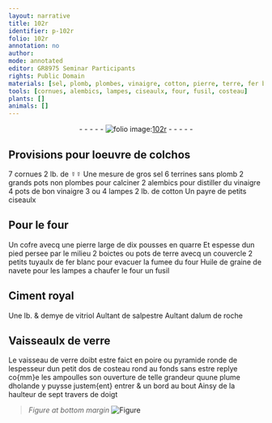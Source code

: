 ```yaml
---
layout: narrative
title: 102r
identifier: p-102r
folio: 102r
annotation: no
author:
mode: annotated
editor: GR8975 Seminar Participants
rights: Public Domain
materials: [sel, plomb, plombes, vinaigre, cotton, pierre, terre, fer blanc, Huile de graine de navete, Ciment royal, vitriol, salpestre, alum de roche, verre, plume dholande]
tools: [cornues, alembics, lampes, ciseaulx, four, fusil, costeau]
plants: []
animals: []
---
```


<div class="folio" align="center">- - - - - <a href="http://gallica.bnf.fr/ark:/12148/btv1b10500001g/f209.image" target="_blank"><img src="https://cu-mkp.github.io/2017-workshop-edition/assets/photo-icon.png" alt="folio image: " style="display:inline-block; margin-bottom:-3px;"/>102r</a> - - - - - </div>  
  

## Provisions pour loeuvre de colchos

 
7 <span class="tl">cornues</span>
 2 lb. de ☿☿
 Une mesure de gros <span class="m">sel</span>
 6 terrines sans <span class="m">plomb</span>
 2 grands pots non <span class="m">plombes</span> pour calciner
 2 <span class="tl">alembics</span> pour distiller du <span class="m">vinaigre</span>
 4 pots de bon <span class="m">vinaigre</span>
 3 ou 4 <span class="tl">lampes</span>
 2 lb. de <span class="m">cotton</span>
 Un payre de petits <span class="tl">ciseaulx</span>
 
 
  

## Pour le <span class="tl">four</span>

 
Un cofre avecq une <span class="m">pierre</span> large de dix pousses en quarre
 Et espesse dun pied persee par le milieu
 2 boictes ou pots de <span class="m">terre</span> avecq un couvercle
 2 petits tuyaulx de <span class="m">fer blanc</span> pour evacuer la fumee du <span class="tl">four</span>
 <span class="m">Huile de graine de navete</span> pour les lampes a chaufer le <span class="tl">four</span>
 un <span class="tl">fusil</span>
 
 
  

## <span class="m">Ciment royal</span>

 
Une lb. & demye de <span class="m">vitriol</span>
 Aultant de <span class="m">salpestre</span>
 Aultant d<span class="m">alum de roche</span>
 
 
  

## Vaisseaulx de <span class="m">verre</span>

 
Le vaisseau de <span class="m">verre</span> doibt estre faict en poire ou pyramide ronde
 de lespesseur dun petit dos de <span class="tl">costeau</span> rond au fonds sans estre replye
 co{mm}e les ampoulles son ouverture de telle grandeur quune <span class="m">plume d<span class="pl">holande</span></span>
 y puysse justem{ent} entrer & un bord au bout Ainsy de la haulteur
 de sept travers de doigt 
> *Figure*
> *at bottom margin*
> <a href="https://drive.google.com/open?id=0B9-oNrvWdlO5MVhNYTRzOXJzR2M" target="_blank"><img src="https://cu-mkp.github.io/GR8975-edition/assets/photo-icon.png" alt="Figure" style="display:inline-block; margin-bottom:-3px;"/></a>
 
 
